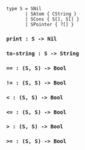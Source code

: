 
```
type S = SNil
       | SAtom { CString }
       | SCons { S[], S[] }
       | SPointer { ?[] }
```

### `print : S -> Nil`

### `to-string : S -> String`

### `== : (S, S) -> Bool`

### `!= : (S, S) -> Bool`

### `< : (S, S) -> Bool`

### `<= : (S, S) -> Bool`

### `> : (S, S) -> Bool`

### `>= : (S, S) -> Bool`
